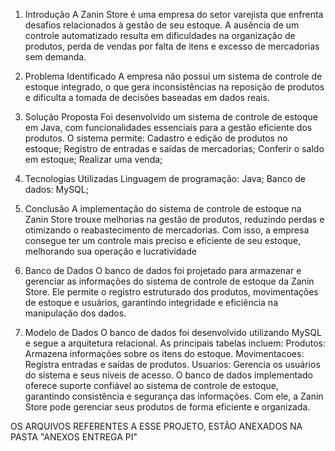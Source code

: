 1. Introdução
 A Zanin Store é uma empresa do setor varejista que enfrenta desafios relacionados à gestão de seu estoque. A ausência de um controle automatizado resulta em dificuldades na organização de produtos, perda de vendas por falta de itens e excesso de mercadorias sem demanda.

3. Problema Identificado
 A empresa não possui um sistema de controle de estoque integrado, o que gera inconsistências na reposição de produtos e dificulta a tomada de decisões baseadas em dados reais.

5. Solução Proposta
Foi desenvolvido um sistema de controle de estoque em Java, com funcionalidades essenciais para a gestão eficiente dos produtos.
O sistema permite:
Cadastro e edição de produtos no estoque;
Registro de entradas e saídas de mercadorias;
Conferir o saldo em estoque;
Realizar uma venda;

4. Tecnologias Utilizadas
Linguagem de programação: Java;
Banco de dados: MySQL;

5. Conclusão
A implementação do sistema de controle de estoque na Zanin Store trouxe melhorias na gestão de produtos, reduzindo perdas e otimizando o reabastecimento de mercadorias. Com isso, a empresa consegue ter um controle mais preciso e eficiente de seu estoque, melhorando sua operação e lucratividade

1. Banco de Dados
O banco de dados foi projetado para armazenar e gerenciar as informações do sistema de controle de estoque da Zanin Store. Ele permite o registro estruturado dos produtos, movimentações de estoque e usuários, garantindo integridade e eficiência na manipulação dos dados.

2. Modelo de Dados
 O banco de dados foi desenvolvido utilizando MySQL e segue a arquitetura relacional. As principais tabelas incluem:
Produtos: Armazena informações sobre os itens do estoque.
Movimentacoes: Registra entradas e saídas de produtos.
Usuarios: Gerencia os usuários do sistema e seus níveis de acesso.
O banco de dados implementado oferece suporte confiável ao sistema de controle de estoque, garantindo consistência e segurança das informações. Com ele, a Zanin Store pode gerenciar seus produtos de forma eficiente e organizada.


OS ARQUIVOS REFERENTES A ESSE PROJETO, ESTÃO ANEXADOS NA PASTA "ANEXOS ENTREGA PI"
